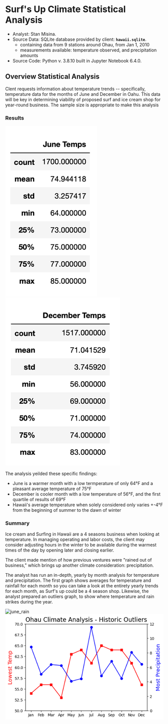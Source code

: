 # Surf's Up Climate Statistical Analysis  
  
  * Analyst: Stan Misina. 
  * Source Data: SQLite database provided by client: **`hawaii.sqlite`**.  
      - containing data from 9 stations around Ohau, from Jan 1, 2010    
      - measurements available: temperature observed, and precipitation amounts
  * Source Code: Python v. 3.8.10 built in Jupyter Notebook 6.4.0. 
  
## Overview Statistical Analysis  
  
Clent requests information about temperature trends -- specifically, temperature data for the months of June and December in Oahu. This data will be key in determining viability of proposed surf and ice cream shop for year-round business.  The sample size is appropriate to make this analysis 
  
  
### Results  
  
![june_results](readme_resources/june_temps.png)
![dec_results](readme_resources/dec_temps.png)
  
The analysis yeilded these specific findings:  
  
* June is a warmer month with a low termperature of only 64&deg;F and a pleasant average temperature of 75&deg;F  
* December is cooler month with a low temperature of 56&deg;F, and the first quartile of results of 69&deg;F 
* Hawaii's average temperature when solely considered only varies +-4&deg;F from the beginning of summer to the dawn of winter  


### Summary  
  
Ice cream and Surfing in Hawaii are a 4 seasons business when looking at temperature. In managing operating and labor costs, the client may consider adjusting hours in the winter to be available during the warmest times of the day by opening later and closing earlier.  
  
The client made mention of how previous ventures were "rained out of business," which brings up another climate consideration: precipitation.  

The analyst has run an in-depth, yearly by month analysis for temperature and precipitation. The first graph shows averages for temperature and rainfall for each month so you can take a look at the entirety yearly trends for each month, as Surf's up could be a 4 season shop. Likewise, the analyst prepared an outliers graph, to show where temperature and rain strikes during the year. <br/>
  
  
  
![june_rain](readme_resources/average.png)
![dec_rain](readme_resources/outliers.png)
